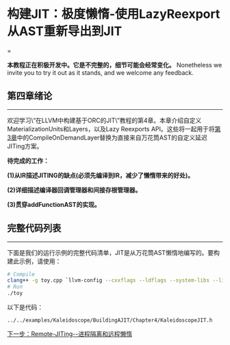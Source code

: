 # 构建JIT：极度懒惰-使用LazyReexport从AST重新导出到JIT
=

**本教程正在积极开发中。它是不完整的，细节可能会经常变化。** Nonetheless we invite you to try it out as it stands, and we welcome any feedback.

## 第四章绪论
* * *

欢迎学习\“在LLVM中构建基于ORC的JIT\”教程的第4章。本章介绍自定义MaterializationUnits和Layers，以及Lazy Reexports API。这些将一起用于将[第3章](zh-BuildingAJIT3.html)中的CompileOnDemandLayer替换为直接来自万花筒AST的自定义延迟JITing方案。

**待完成的工作：**

**(1)从IR描述JITING的缺点(必须先编译到IR，减少了懒惰带来的好处)。**

**(2)详细描述编译器回调管理器和间接存根管理器。**

**(3)贯穿addFunctionAST的实现。**

## 完整代码列表
* * *

下面是我们的运行示例的完整代码清单，JIT是从万花筒AST懒惰地编写的。要构建此示例，请使用：

```bash
# Compile
clang++ -g toy.cpp `llvm-config --cxxflags --ldflags --system-libs --libs core orcjit native` -O3 -o toy
# Run
./toy
```

以下是代码：

```
../../examples/Kaleidoscope/BuildingAJIT/Chapter4/KaleidoscopeJIT.h
```

[下一步：Remote-JITing\--进程隔离和远程懒惰](zh-BuildingAJIT5.html)
